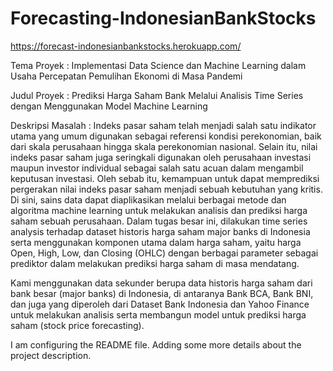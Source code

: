 # Forecasting-IndonesianBankStocks

https://forecast-indonesianbankstocks.herokuapp.com/

Tema Proyek : Implementasi Data Science dan Machine Learning dalam Usaha Percepatan Pemulihan Ekonomi di Masa Pandemi

Judul Proyek : Prediksi Harga Saham Bank Melalui Analisis Time Series dengan Menggunakan Model Machine Learning

Deskripsi Masalah : Indeks pasar saham telah menjadi salah satu indikator utama yang umum digunakan sebagai referensi kondisi perekonomian, baik dari skala perusahaan hingga skala perekonomian nasional. Selain itu, nilai indeks pasar saham juga seringkali digunakan oleh perusahaan investasi maupun investor individual sebagai salah satu acuan dalam mengambil keputusan investasi. Oleh sebab itu, kemampuan untuk dapat memprediksi pergerakan nilai indeks pasar saham menjadi sebuah kebutuhan yang kritis. Di sini, sains data dapat diaplikasikan melalui berbagai metode dan algoritma machine learning untuk melakukan analisis dan prediksi harga saham sebuah perusahaan. Dalam tugas besar ini, dilakukan time series analysis terhadap dataset historis harga saham major banks di Indonesia serta menggunakan komponen utama dalam harga saham, yaitu harga Open, High, Low, dan Closing (OHLC) dengan berbagai parameter sebagai prediktor dalam melakukan prediksi harga saham di masa mendatang.

Kami menggunakan data sekunder berupa data historis harga saham dari bank besar (major banks) di Indonesia, di antaranya Bank BCA, Bank BNI, dan juga yang diperoleh dari Dataset Bank Indonesia dan Yahoo Finance untuk melakukan analisis serta membangun model untuk prediksi harga saham (stock price forecasting).

I am configuring the README file. Adding some more details about the project description.
